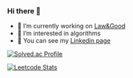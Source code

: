 ### Hi there 👋

<!--
**hongdoojung/hongdoojung** is a ✨ _special_ ✨ repository because its `README.md` (this file) appears on your GitHub profile.

Here are some ideas to get you started:

- 🔭 I’m currently working on ...
- 🌱 I’m currently learning ...
- 👯 I’m looking to collaborate on ...
- 🤔 I’m looking for help with ...
- 💬 Ask me about ...
- 📫 How to reach me: ...
- 😄 Pronouns: ...
- ⚡ Fun fact: ...
-->

- 🔭 I’m currently working on [Law&Good](https://www.lawandgood.com/)
- 🤔 I’m interested in algorithms
- 👯 You can see my [Linkedin page](https://www.linkedin.com/in/hongdoojung/)


 
[![Solved.ac Profile](http://mazassumnida.wtf/api/v2/generate_badge?boj=jja02059)](https://solved.ac/jja02059/)

[![Leetcode Stats](https://leetcard.jacoblin.cool/hongdoojung?theme=unicorn&ext=heatmap)](https://leetcode.com/hongdoojung)

